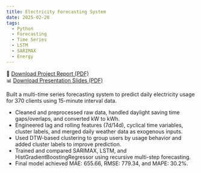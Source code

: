```yaml
---
title: Electricity Forecasting System
date: 2025-02-20
tags:
  - Python
  - Forecasting
  - Time Series
  - LSTM
  - SARIMAX
  - Energy
---
```


📄 [Download Project Report (PDF)](/uploads/electricity_report.pdf)  
📊 [Download Presentation Slides (PDF)](/uploads/electricity_slide.pdf)

Built a multi-time series forecasting system to predict daily electricity usage for 370 clients using 15-minute interval data.

- Cleaned and preprocessed raw data, handled daylight saving time gaps/overlaps, and converted kW to kWh.  
- Engineered lag and rolling features (7d/14d), cyclical time variables, cluster labels, and merged daily weather data as exogenous inputs.  
- Used DTW-based clustering to group users by usage behavior and added cluster labels to improve prediction.  
- Trained and compared SARIMAX, LSTM, and HistGradientBoostingRegressor using recursive multi-step forecasting.  
- Final model achieved MAE: 655.66, RMSE: 779.34, and MAPE: 30.2%.

<!--more-->

